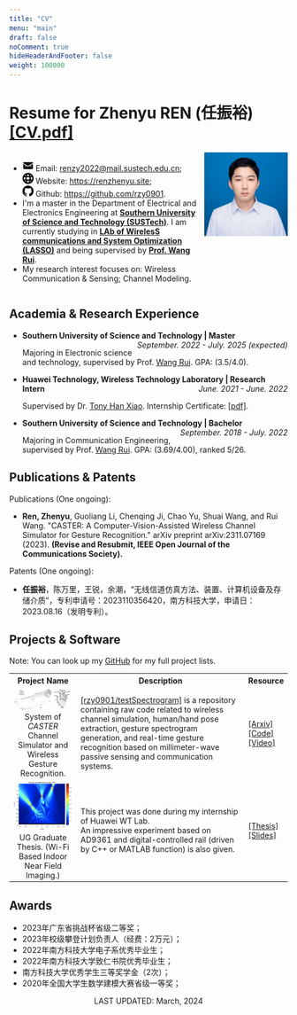 ```yaml
---
title: "CV"
menu: "main"
draft: false
noComment: true
hideHeaderAndFooter: false
weight: 100000
---
```


# Resume for Zhenyu REN (任振裕) [[CV.pdf]](/cv.assets/CV.pdf)

<div style="width: 30%; float: right;">
  <img src="/cv.assets/rzy.jpg" style="max-width: 100%; float: right; zoom: 25%;" alt="Profile img" title="Zhenyu REN"/>
</div>

<div style="width: 70%; float: left;">
  <ul>
    <li>
      <img src="/cv.assets/email.svg" style="width: 20px; height: 20px;" class="disable-fancybox"> Email: <a href="mailto:renzy2022@mail.sustech.edu.cn">renzy2022@mail.sustech.edu.cn</a>; <br/>
      <img src="/cv.assets/website.svg" style="width: 20px; height: 20px;" class="disable-fancybox"> Website: <a href="https://renzhenyu.site">https://renzhenyu.site</a>; <br/>
      <img src="/cv.assets/github.svg" style="width: 20px; height: 20px;" class="disable-fancybox"> Github: <a href="https://github.com/rzy0901">https://github.com/rzy0901</a>.
    </li>
    <li>
      I'm a master in the Department of Electrical and Electronics Engineering at 
      <strong><a href="https://www.sustech.edu.cn/en/">Southern University of Science and Technology (SUSTech)</a></strong>. 
      I am currently studying in 
      <strong><a href="http://lasso.eee.sustech.edu.cn/">LAb of <strong>W</strong>ireles<strong>S</strong> communications and <strong>S</strong>ystem <strong>O</strong>ptimization (LASSO)</a></strong> 
      and being supervised by <strong><a href="https://eee.sustech.edu.cn/p/wangrui/index.html">Prof. Wang Rui</a></strong>.
    </li>
    <li>
      My research interest focuses on: Wireless Communication & Sensing; Channel Modeling.
    </li>
  </ul>
</div>

<div style="clear: both;"></div>

## Academia & Research Experience

+ <b>Southern University of Science and Technology | Master</b> <i style="float: right">September. 2022 - July. 2025 (expected)</i>

  Majoring in Electronic science and technology, supervised by Prof. [Wang Rui](https://eee.sustech.edu.cn/p/wangrui/index.html). GPA: (3.5/4.0).

+ <b>Huawei Technology, Wireless Technology Laboratory | Research Intern</b> <i style="float: right">June. 2021 - June. 2022</i>

  Supervised by Dr. [Tony Han Xiao](https://scholar.google.com/citations?hl=en&user=cqvSehcAAAAJ). Internship Certificate: [[pdf]](/cv.assets/intern_huawei_proof.pdf).

+ <b>Southern University of Science and Technology | Bachelor</b> <i style="float: right">September. 2018 - July. 2022</i>

  Majoring in Communication Engineering, supervised by Prof. [Wang Rui](https://eee.sustech.edu.cn/p/wangrui/index.html). GPA: (3.69/4.00), ranked 5/26.


## Publications & Patents

Publications (One ongoing):
+ **Ren, Zhenyu**, Guoliang Li, Chenqing Ji, Chao Yu, Shuai Wang, and Rui Wang. "CASTER: A Computer-Vision-Assisted Wireless Channel Simulator for Gesture Recognition." arXiv preprint arXiv:2311.07169 (2023). **(Revise and Resubmit, IEEE Open Journal of the Communications Society).**

Patents (One ongoing):
+ **任振裕**，陈万里，王锐，余潮，“无线信道仿真方法、装置、计算机设备及存储介质”，专利申请号：2023110356420，南方科技大学，申请日：2023.08.16（发明专利）。

## Projects & Software

Note: You can look up my [GitHub](https://github.com/rzy0901) for my full project lists.


<table>
  <tr>
    <th>Project Name</th>
    <th>Description</th>
    <th>Resource</th>
  </tr>
  <tr>
    <td align="center">
      <img src="/cv.assets/channel_simulation.png" style="zoom:30%;" /><br/>
      System of <i>CASTER</i> Channel Simulator and Wireless Gesture Recognition.
    </td>
    <td>
      <a href="https://github.com/rzy0901/testSpectrogram">[rzy0901/testSpectrogram]</a> is a repository containing raw code related to wireless channel simulation, human/hand pose extraction, gesture spectrogram generation, and real-time gesture recognition based on millimeter-wave passive sensing and communication systems.
    </td>
    <td>
      <a href="https://arxiv.org/pdf/2311.07169.pdf">[Arxiv]</a><br/>
      <a href="https://github.com/rzy0901/testSpectrogram">[Code]</a><br/>
      <a href="https://www.bilibili.com/video/BV14G411y7nn">[Video]</a>
    </td>
  </tr>
  <tr>
    <td align="center">
      <img src="/cv.assets/image-20220510230834702.png" alt="image-20220510230834702" style="zoom: 35%;" /><br/>
      UG Graduate Thesis. (Wi-Fi Based Indoor Near Field Imaging.)
    </td>
    <td>
        This project was done during my internship of Huawei WT Lab.<br/>
        An impressive experiment based on AD9361 and digital-controlled rail (driven by C++ or MATLAB function) is also given.
    </td>
    <td>
      <a href="/cv.assets/main_UG_paper.pdf">[Thesis]</a><br/>
      <a href="/cv.assets/UG_slides.pdf">[Slides]</a>
    </td>
  </tr>
</table>

## Awards

+ 2023年广东省挑战杯省级二等奖；
+ 2023年校级攀登计划负责人（经费：2万元）；
+ 2022年南方科技大学电子系优秀毕业生；
+ 2022年南方科技大学致仁书院优秀毕业生；
+ 南方科技大学优秀学生三等奖学金（2次）；
+ 2020年全国大学生数学建模大赛省级一等奖；


<center>LAST UPDATED: March, 2024</center>